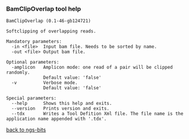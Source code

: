 ### BamClipOverlap tool help
	BamClipOverlap (0.1-46-gb124721)
	
	Softclipping of overlapping reads.
	
	Mandatory parameters:
	  -in <file>  Input bam file. Needs to be sorted by name.
	  -out <file> Output bam file.
	
	Optional parameters:
	  -amplicon   Amplicon mode: one read of a pair will be clipped randomly.
	              Default value: 'false'
	  -v          Verbose mode.
	              Default value: 'false'
	
	Special parameters:
	  --help      Shows this help and exits.
	  --version   Prints version and exits.
	  --tdx       Writes a Tool Defition Xml file. The file name is the application name appended with '.tdx'.
	
[back to ngs-bits](https://github.com/marc-sturm/ngs-bits)